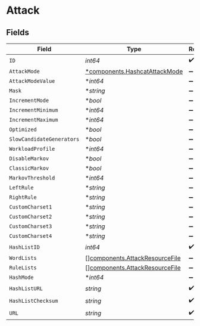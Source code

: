 # Attack


## Fields

| Field                                                                            | Type                                                                             | Required                                                                         | Description                                                                      |
| -------------------------------------------------------------------------------- | -------------------------------------------------------------------------------- | -------------------------------------------------------------------------------- | -------------------------------------------------------------------------------- |
| `ID`                                                                             | *int64*                                                                          | :heavy_check_mark:                                                               | N/A                                                                              |
| `AttackMode`                                                                     | [*components.HashcatAttackMode](../../models/components/hashcatattackmode.md)    | :heavy_minus_sign:                                                               | N/A                                                                              |
| `AttackModeValue`                                                                | **int64*                                                                         | :heavy_minus_sign:                                                               | N/A                                                                              |
| `Mask`                                                                           | **string*                                                                        | :heavy_minus_sign:                                                               | N/A                                                                              |
| `IncrementMode`                                                                  | **bool*                                                                          | :heavy_minus_sign:                                                               | N/A                                                                              |
| `IncrementMinimum`                                                               | **int64*                                                                         | :heavy_minus_sign:                                                               | N/A                                                                              |
| `IncrementMaximum`                                                               | **int64*                                                                         | :heavy_minus_sign:                                                               | N/A                                                                              |
| `Optimized`                                                                      | **bool*                                                                          | :heavy_minus_sign:                                                               | N/A                                                                              |
| `SlowCandidateGenerators`                                                        | **bool*                                                                          | :heavy_minus_sign:                                                               | N/A                                                                              |
| `WorkloadProfile`                                                                | **int64*                                                                         | :heavy_minus_sign:                                                               | N/A                                                                              |
| `DisableMarkov`                                                                  | **bool*                                                                          | :heavy_minus_sign:                                                               | N/A                                                                              |
| `ClassicMarkov`                                                                  | **bool*                                                                          | :heavy_minus_sign:                                                               | N/A                                                                              |
| `MarkovThreshold`                                                                | **int64*                                                                         | :heavy_minus_sign:                                                               | N/A                                                                              |
| `LeftRule`                                                                       | **string*                                                                        | :heavy_minus_sign:                                                               | N/A                                                                              |
| `RightRule`                                                                      | **string*                                                                        | :heavy_minus_sign:                                                               | N/A                                                                              |
| `CustomCharset1`                                                                 | **string*                                                                        | :heavy_minus_sign:                                                               | N/A                                                                              |
| `CustomCharset2`                                                                 | **string*                                                                        | :heavy_minus_sign:                                                               | N/A                                                                              |
| `CustomCharset3`                                                                 | **string*                                                                        | :heavy_minus_sign:                                                               | N/A                                                                              |
| `CustomCharset4`                                                                 | **string*                                                                        | :heavy_minus_sign:                                                               | N/A                                                                              |
| `HashListID`                                                                     | *int64*                                                                          | :heavy_check_mark:                                                               | N/A                                                                              |
| `WordLists`                                                                      | [][components.AttackResourceFile](../../models/components/attackresourcefile.md) | :heavy_minus_sign:                                                               | N/A                                                                              |
| `RuleLists`                                                                      | [][components.AttackResourceFile](../../models/components/attackresourcefile.md) | :heavy_minus_sign:                                                               | N/A                                                                              |
| `HashMode`                                                                       | **int64*                                                                         | :heavy_minus_sign:                                                               | N/A                                                                              |
| `HashListURL`                                                                    | *string*                                                                         | :heavy_check_mark:                                                               | N/A                                                                              |
| `HashListChecksum`                                                               | *string*                                                                         | :heavy_check_mark:                                                               | N/A                                                                              |
| `URL`                                                                            | *string*                                                                         | :heavy_check_mark:                                                               | N/A                                                                              |